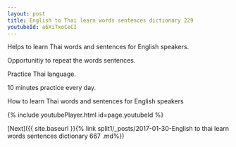 ```yaml
---
layout: post
title: English to Thai learn words sentences dictionary 229 
youtubeId: a6XiTxoCeCI
---
```

 
 
Helps to learn Thai words and sentences for English speakers.

Opportunitiy to repeat the words sentences. 

Practice Thai language. 
 
10 minutes practice every day. 
 
How to learn Thai words and sentences for English speakers 
 
{% include youtubePlayer.html id=page.youtubeId %}
 
 
[Next]({{ site.baseurl }}{% link  split1/_posts/2017-01-30-English to thai learn words sentences dictionary 667 .md%})
 
